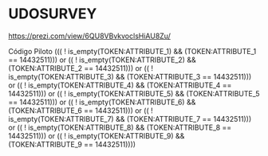 # UDOSURVEY
https://prezi.com/view/6QU8VBvkvoclsHiAU8Zu/

Código Piloto
((( ! is_empty(TOKEN:ATTRIBUTE_1) && (TOKEN:ATTRIBUTE_1 == 14432511))) or (( ! is_empty(TOKEN:ATTRIBUTE_2) && (TOKEN:ATTRIBUTE_2 == 14432511))) or (( ! is_empty(TOKEN:ATTRIBUTE_3) && (TOKEN:ATTRIBUTE_3 == 14432511))) or (( ! is_empty(TOKEN:ATTRIBUTE_4) && (TOKEN:ATTRIBUTE_4 == 14432511))) or (( ! is_empty(TOKEN:ATTRIBUTE_5) && (TOKEN:ATTRIBUTE_5 == 14432511))) or (( ! is_empty(TOKEN:ATTRIBUTE_6) && (TOKEN:ATTRIBUTE_6 == 14432511))) or (( ! is_empty(TOKEN:ATTRIBUTE_7) && (TOKEN:ATTRIBUTE_7 == 14432511))) or (( ! is_empty(TOKEN:ATTRIBUTE_8) && (TOKEN:ATTRIBUTE_8 == 14432511))) or (( ! is_empty(TOKEN:ATTRIBUTE_9) && (TOKEN:ATTRIBUTE_9 == 14432511))))
